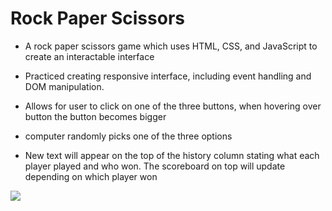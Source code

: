 # Rock Paper Scissors

- A rock paper scissors game which uses HTML, CSS, and JavaScript to create an interactable interface
- Practiced creating responsive interface, including event handling and DOM manipulation.


- Allows for user to click on one of the three buttons, when hovering over button the button becomes bigger
- computer randomly picks one of the three options
- New text will appear on the top of the history column stating what each player played and who won. The scoreboard on top will update depending on which player won
<img src = "https://github.com/LilymoonW/RockPaperScissors/assets/133260551/5e751e50-49e1-4d77-85ff-22a143ad1263">
